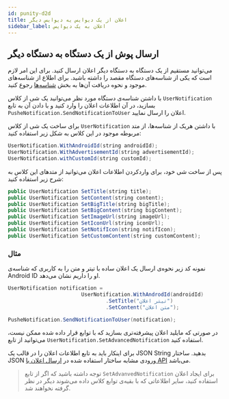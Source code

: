 ```yaml
---
id: punity-d2d
title: اعلان از یک دیوایس یه دیوایس دیگر
sidebar_label: اعلان به یک دیوایس
---
```




## ارسال پوش از یک دستگاه به دستگاه دیگر

می‌توانید مستقیم از یک دستگاه به دستگاه دیگر اعلان ارسال کنید. برای این امر لازم است که یکی از شناسه‌ها‌ی دستگاه مقصد را داشته باشید. 
برای اطلاع از شناسه‌های موجود و نحوه دریافت آن‌ها به بخش 
[شناسه‌ها](/docs/plus/unity/punity-id)
رجوع کنید.

با داشتن شناسه‌ی دستگاه مورد نظر می‌توانید یک شی از کلاس 
`UserNotification` 
بسازید، در آن اطلاعات اعلان را وارد کنید و با دادن آن به تابع 
`PusheNotification.SendNotificationToUser`
اعلان را ارسال نمایید.

برای ساخت یک شی از کلاس 
`UserNotification`
با داشتن هریک از شناسه‌ها، از متد مربوطه موجود در این کلاس به شکل زیر استفاده کنید:

```java
UserNotification.WithAndroidId(string androidId);
UserNotification.WithAdvertisementId(string advertisementId);
UserNotification.withCustomId(string customId);
```

پس از ساخت شی خود، برای واردکردن اطلاعات اعلان می‌توانید از متدهای این کلاس به شرح زیر استفاده کنید:

```java
public UserNotification SetTitle(string title);
public UserNotification SetContent(string content);
public UserNotification SetBigTitle(string bigTitle);
public UserNotification SetBigContent(string bigContent);
public UserNotification SetImageUrl(string imageUrl);
public UserNotification SetIconUrl(string iconUrl);
public UserNotification SetNotifIcon(string notifIcon);
public UserNotification SetCustomContent(string customContent);
```

### مثال

نمونه کد زیر نحوه‌ی ارسال یک اعلان ساده با تیتر و متن را به کاربری که شناسه‌ی 
Android ID
او را داریم نشان می‌دهد.

```java
UserNotification notification =
                        UserNotification.WithAndrodId(androidId)
                                .SetTitle("تیتر اعلان")
                                .SetContent("متن اعلان");

PusheNotification.SendNotificationToUser(notification);
```

در صورتی که مایلید اعلان پیشرفته‌تری بسازید که با توابع قرار داده شده ممکن نیست، می‌توانید از تابع
`UserNotification.SetAdvancedNotification`
استفاده کنید. 

برای اینکار باید به تابع اطلاعات اعلان را در 
قالب یک 
JSON String
بدهید. ساختار 
JSON
ورودی مشابه ساختار استفاده شده در 
[ارسال اعلان با API](/docs/api/api-intro)
می‌باشد.

> توجه داشته باشید که اگر از تابع 
`SetAdvanvedNotification`
برای ایجاد اعلان استفاده کنید، سایر اطلاعاتی که با بقیه‌ی توابع کلاس داده می‌شوند دیگر در نظر گرفته نخواهند شد.
